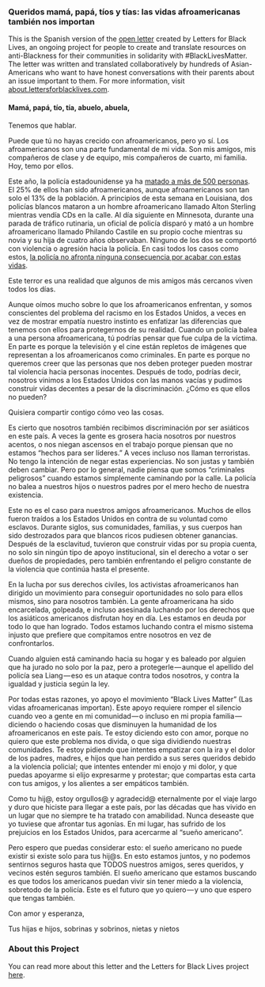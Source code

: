 ### Queridos mamá, papá, tíos y tías: las vidas afroamericanas también nos importan

This is the Spanish version of the [open letter](https://medium.com/@lettersforblacklives/7ca577d59f4c#.sap555poh) created by Letters for Black Lives, an ongoing project for people to create and translate resources on anti-Blackness for their communities in solidarity with #BlackLivesMatter. The letter was written and translated collaboratively by hundreds of Asian-Americans who want to have honest conversations with their parents about an issue important to them. For more information, visit [about.lettersforblacklives.com](http://about.lettersforblacklives.com).

#### Mamá, papá, tío, tía, abuelo, abuela,

Tenemos que hablar.

Puede que tú no hayas crecido con afroamericanos, pero yo sí. Los afroamericanos son una parte fundamental de mi vida. Son mis amigos, mis compañeros de clase y de equipo, mis compañeros de cuarto, mi familia. Hoy, temo por ellos.

Este año, la policía estadounidense ya ha [matado a más de 500 personas](https://www.washingtonpost.com/graphics/national/police-shootings-2016/). El 25% de ellos han sido afroamericanos, aunque afroamericanos son tan solo el 13% de la población. A principios de esta semana en Louisiana, dos policías blancos mataron a un hombre afroamericano llamado Alton Sterling mientras vendía CDs en la calle. Al día siguiente en Minnesota, durante una parada de tráfico rutinaria, un oficial de policía disparó y mató a un hombre afroamericano llamado Philando Castile en su propio coche mientras su novia y su hija de cuatro años observaban. Ninguno de los dos se comportó con violencia o agresión hacia la policía. En casi todos los casos como estos, [la policía no afronta ninguna consecuencia por acabar con estas vidas](http://www.washingtonpost.com/sf/investigative/2015/04/11/thousands-dead-few-prosecuted/).

Este terror es una realidad que algunos de mis amigos más cercanos viven todos los días.

Aunque oímos mucho sobre lo que los afroamericanos enfrentan, y somos conscientes del problema del racismo en los Estados Unidos, a veces en vez de mostrar empatía nuestro instinto es enfatizar las diferencias que tenemos con ellos para protegernos de su realidad. Cuando un policía balea a una persona afroamericana, tú podrías pensar que fue culpa de la víctima. En parte es porque la televisión y el cine están repletos de imágenes que representan a los afroamericanos como criminales. En parte es porque no queremos creer que las personas que nos deben proteger pueden mostrar tal violencia hacia personas inocentes. Después de todo, podrías decir, nosotros vinimos a los Estados Unidos con las manos vacías y pudimos construir vidas decentes a pesar de la discriminación. ¿Cómo es que ellos no pueden?

Quisiera compartir contigo cómo veo las cosas.

Es cierto que nosotros también recibimos discriminación por ser asiáticos en este país. A veces la gente es grosera hacia nosotros por nuestros acentos, o nos niegan ascensos en el trabajo porque piensan que no estamos “hechos para ser líderes.” A veces incluso nos llaman terroristas. No tengo la intención de negar estas experiencias. No son justas y también deben cambiar. Pero por lo general, nadie piensa que somos “criminales peligrosos” cuando estamos simplemente caminando por la calle. La policía no balea a nuestros hijos o nuestros padres por el mero hecho de nuestra existencia.

Este no es el caso para nuestros amigos afroamericanos. Muchos de ellos fueron traídos a los Estados Unidos en contra de su voluntad como esclavos. Durante siglos, sus comunidades, familias, y sus cuerpos han sido destrozados para que blancos ricos pudiesen obtener ganancias. Después de la esclavitud, tuvieron que construir vidas por su propia cuenta, no solo sin ningún tipo de apoyo institucional, sin el derecho a votar o ser dueños de propiedades, pero también enfrentando el peligro constante de la violencia que continúa hasta el presente.

En la lucha por sus derechos civiles, los activistas afroamericanos han dirigido un movimiento para conseguir oportunidades no solo para ellos mismos, sino para nosotros también. La gente afroamericana ha sido encarcelada, golpeada, e incluso asesinada luchando por los derechos que los asiáticos americanos disfrutan hoy en día. Les estamos en deuda por todo lo que han logrado. Todos estamos luchando contra el mismo sistema injusto que prefiere que compitamos entre nosotros en vez de confrontarlos.

Cuando alguien está caminando hacia su hogar y es baleado por alguien que ha jurado no solo por la paz, pero a protegerle — aunque el apellido del policía sea Liang — eso es un ataque contra todos nosotros, y contra la igualdad y justicia según la ley.

Por todas estas razones, yo apoyo el movimiento “Black Lives Matter” (Las vidas afroamericanas importan). Este apoyo requiere romper el silencio cuando veo a gente en mi comunidad — o incluso en mi propia familia — diciendo o haciendo cosas que disminuyen la humanidad de los afroamericanos en este país. Te estoy diciendo esto con amor, porque no quiero que este problema nos divida, o que siga dividiendo nuestras comunidades. Te estoy pidiendo que intentes empatizar con la ira y el dolor de los padres, madres, e hijos que han perdido a sus seres queridos debido a la violencia policial; que intentes entender mi enojo y mi dolor, y que puedas apoyarme si elijo expresarme y protestar; que compartas esta carta con tus amigos, y los alientes a ser empáticos también.

Como tu hij@, estoy orgullos@ y agradecid@ eternalmente por el viaje largo y duro que hiciste para llegar a este país, por las décadas que has vivido en un lugar que no siempre te ha tratado con amabilidad. Nunca deseaste que yo tuviese que afrontar tus agonías. En mi lugar, has sufrido de los prejuicios en los Estados Unidos, para acercarme al “sueño americano”.

Pero espero que puedas considerar esto: el sueño americano no puede existir si existe solo para tus hij@s. En esto estamos juntos, y no podemos sentirnos seguros hasta que TODOS nuestros amigos, seres queridos, y vecinos estén seguros también. El sueño americano que estamos buscando es que todos los americanos puedan vivir sin tener miedo a la violencia, sobretodo de la policía. Este es el futuro que yo quiero — y uno que espero que tengas también.

Con amor y esperanza,

Tus hijas e hijos, sobrinas y sobrinos, nietas y nietos

### About this Project

You can read more about this letter and the Letters for Black Lives project [here](https://medium.com/@lettersforblacklives/ed27ea67eb2e#.rfi19i1d6).

